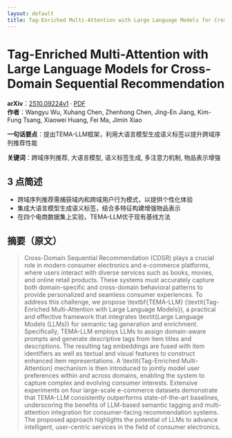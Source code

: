 ```yaml
---
layout: default
title: Tag-Enriched Multi-Attention with Large Language Models for Cross-Domain Sequential Recommendation
---
```


# Tag-Enriched Multi-Attention with Large Language Models for Cross-Domain Sequential Recommendation
**arXiv**：[2510.09224v1](https://arxiv.org/abs/2510.09224) · [PDF](https://arxiv.org/pdf/2510.09224.pdf)  
**作者**：Wangyu Wu, Xuhang Chen, Zhenhong Chen, Jing-En Jiang, Kim-Fung Tsang, Xiaowei Huang, Fei Ma, Jimin Xiao  

**一句话要点**：提出TEMA-LLM框架，利用大语言模型生成语义标签以提升跨域序列推荐性能

**关键词**：跨域序列推荐, 大语言模型, 语义标签生成, 多注意力机制, 物品表示增强

## 3 点简述
- 跨域序列推荐需捕获域内和跨域用户行为模式，以提供个性化体验
- 集成大语言模型生成语义标签，结合多特征构建增强物品表示
- 在四个电商数据集上实验，TEMA-LLM优于现有基线方法

## 摘要（原文）

> Cross-Domain Sequential Recommendation (CDSR) plays a crucial role in modern
> consumer electronics and e-commerce platforms, where users interact with
> diverse services such as books, movies, and online retail products. These
> systems must accurately capture both domain-specific and cross-domain
> behavioral patterns to provide personalized and seamless consumer experiences.
> To address this challenge, we propose \textbf{TEMA-LLM} (\textit{Tag-Enriched
> Multi-Attention with Large Language Models}), a practical and effective
> framework that integrates \textit{Large Language Models (LLMs)} for semantic
> tag generation and enrichment. Specifically, TEMA-LLM employs LLMs to assign
> domain-aware prompts and generate descriptive tags from item titles and
> descriptions. The resulting tag embeddings are fused with item identifiers as
> well as textual and visual features to construct enhanced item representations.
> A \textit{Tag-Enriched Multi-Attention} mechanism is then introduced to jointly
> model user preferences within and across domains, enabling the system to
> capture complex and evolving consumer interests. Extensive experiments on four
> large-scale e-commerce datasets demonstrate that TEMA-LLM consistently
> outperforms state-of-the-art baselines, underscoring the benefits of LLM-based
> semantic tagging and multi-attention integration for consumer-facing
> recommendation systems. The proposed approach highlights the potential of LLMs
> to advance intelligent, user-centric services in the field of consumer
> electronics.

